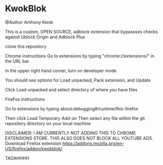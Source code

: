 # KwokBlok
@Author Anthony Kwok

This is a custom, OPEN SOURCE, adblock extension that bypassses checks against Ublock Origin and Adblock Plus

clone this repository

Chrome instructions
Go to extensions by typing
"chrome://extensions/"
in the URL bar

In the upper right hand corner, turn on developer mode

You should see options for Load unpacked, Pack extension, and Update

Click Load unpacked and select directory of where you have files


FireFox instructions

Go to extensions by typing
about:debugging#/runtime/this-firefox

Then click Load Temporary Add-on
Then select any file within the git repository directory on your local machine

DISCLAIMER: I AM CURRENTLY NOT ADDING THIS TO CHROME EXTENSIONS STORE. THIS ALSO DOES NOT BLOCK ALL YOUTUBE ADS.
Download Firefox extension https://addons.mozilla.org/en-US/firefox/addon/kwokblok/

TADAHHHH
